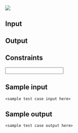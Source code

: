 # <problem title here>
![](<path to image here>)

<problem text here>

## Input
<description of input format here>

## Output
<description of output format here>

## Constraints
<input size constraints here>

## Sample input
```
<sample test case input here>
```

## Sample output
```
<sample test case output here>
```